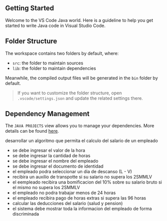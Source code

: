 ## Getting Started

Welcome to the VS Code Java world. Here is a guideline to help you get started to write Java code in Visual Studio Code.

## Folder Structure

The workspace contains two folders by default, where:

- `src`: the folder to maintain sources
- `lib`: the folder to maintain dependencies

Meanwhile, the compiled output files will be generated in the `bin` folder by default.

> If you want to customize the folder structure, open `.vscode/settings.json` and update the related settings there.

## Dependency Management

The `JAVA PROJECTS` view allows you to manage your dependencies. More details can be found [here](https://github.com/microsoft/vscode-java-dependency#manage-dependencies).

desarrollar un algoritmo que permita el calculo del salario de un empleado 
- se debe ingresar el valor de la hora 
- se debe ingresar la cantidad de horas 
- se debe ingresar el nombre del empleado 
- se debe ingresar el documento de identidad 
- el empleado podra seleccionar un dia de descanso (L - V) 
- recibira un auxilio de transpotte si su salario no supera los 2SMMLV
- el eempleado recibira una bomificacion del 10% sobre su salario bruto si el mismo no supera los 2SMMLV
- el empleado no podra trabajar menos de 24 horas 
- el empleado recibira pago de horas extras si supera las 96 horas 
- calcular las deducciones del salario (salud y pension)
- el sistema debe mostrar toda la informacion del empleado de forma discriminada